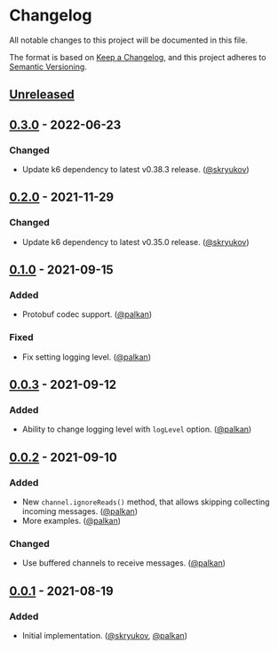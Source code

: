 # Changelog
All notable changes to this project will be documented in this file.

The format is based on [Keep a Changelog],
and this project adheres to [Semantic Versioning].

## [Unreleased]

## [0.3.0] - 2022-06-23

### Changed
- Update k6 dependency to latest v0.38.3 release. ([@skryukov])

## [0.2.0] - 2021-11-29

### Changed
- Update k6 dependency to latest v0.35.0 release. ([@skryukov])

## [0.1.0] - 2021-09-15
### Added
- Protobuf codec support. ([@palkan])

### Fixed
- Fix setting logging level. ([@palkan])

## [0.0.3] - 2021-09-12
### Added
- Ability to change logging level with `logLevel` option. ([@palkan])

## [0.0.2] - 2021-09-10
### Added
- New `channel.ignoreReads()` method, that allows skipping collecting incoming messages. ([@palkan])
- More examples. ([@palkan])

### Changed
- Use buffered channels to receive messages. ([@palkan])


## [0.0.1] - 2021-08-19
### Added
- Initial implementation. ([@skryukov], [@palkan])

[@skryukov]: https://github.com/skryukov
[@palkan]: https://github.com/palkan

[Unreleased]: https://github.com/anycable/xk6-cable/compare/v0.3.0...HEAD
[0.3.0]: https://github.com/anycable/xk6-cable/compare/v0.2.0...v0.3.0
[0.2.0]: https://github.com/anycable/xk6-cable/compare/v0.1.0...v0.2.0
[0.1.0]: https://github.com/anycable/xk6-cable/compare/v0.0.3...v0.1.0
[0.0.3]: https://github.com/anycable/xk6-cable/compare/v0.0.2...v0.0.3
[0.0.2]: https://github.com/anycable/xk6-cable/compare/v0.0.1...v0.0.2
[0.0.1]: https://github.com/anycable/xk6-cable/releases/tag/v0.0.1

[Keep a Changelog]: https://keepachangelog.com/en/1.0.0/
[Semantic Versioning]: https://semver.org/spec/v2.0.0.html
